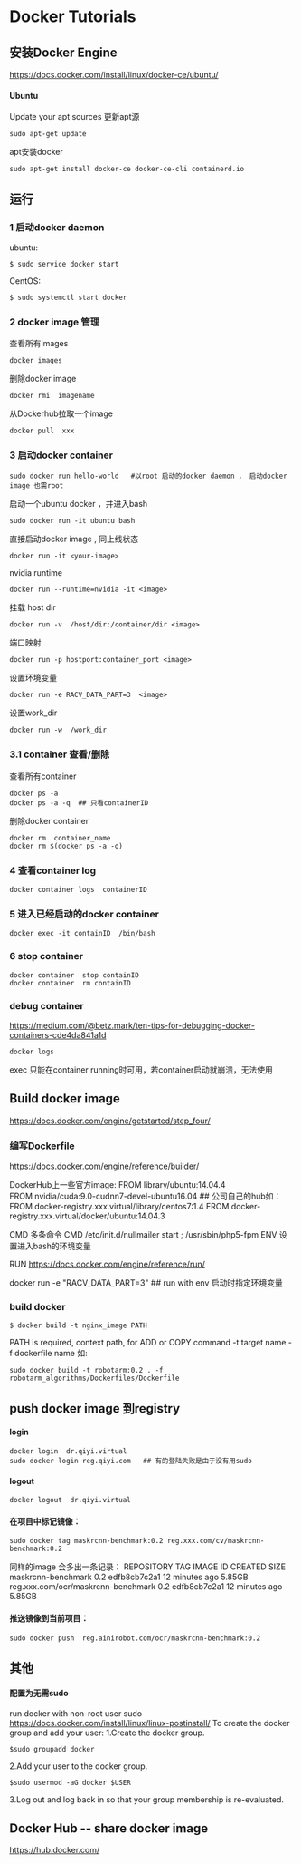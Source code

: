 # Docker Tutorials

## 安装Docker Engine
https://docs.docker.com/install/linux/docker-ce/ubuntu/

#### Ubuntu
Update your apt sources 更新apt源
```
sudo apt-get update
```
apt安装docker
```
sudo apt-get install docker-ce docker-ce-cli containerd.io
```



## 运行
### 1 启动docker daemon 
ubuntu:
```
$ sudo service docker start
```
CentOS:
```
$ sudo systemctl start docker
```

### 2 docker image 管理
查看所有images
```
docker images
```
删除docker image
```
docker rmi  imagename
```
从Dockerhub拉取一个image
```
docker pull  xxx
```
### 3 启动docker container
```
sudo docker run hello-world   #以root 启动的docker daemon ， 启动docker image 也需root 
```
启动一个ubuntu docker ，并进入bash
```
sudo docker run -it ubuntu bash
```
直接启动docker image , 同上线状态
```
docker run -it <your-image>
```
nvidia runtime
```
docker run --runtime=nvidia -it <image>
```
挂载 host dir
```
docker run -v  /host/dir:/container/dir <image>
```
端口映射
```
docker run -p hostport:container_port <image>
```
设置环境变量
```
docker run -e RACV_DATA_PART=3  <image>
```
设置work_dir
```
docker run -w  /work_dir
```

### 3.1 container 查看/删除
查看所有container
```
docker ps -a
docker ps -a -q  ## 只看containerID
```
删除docker container
```
docker rm  container_name
docker rm $(docker ps -a -q)
```
### 4 查看container log
```
docker container logs  containerID
```
### 5 进入已经启动的docker container
```
docker exec -it containID  /bin/bash
```
### 6 stop container
```
docker container  stop containID
docker container  rm containID
```
### debug container 
https://medium.com/@betz.mark/ten-tips-for-debugging-docker-containers-cde4da841a1d
```
docker logs 
```
exec 只能在container running时可用，若container启动就崩溃，无法使用

## Build docker image 
https://docs.docker.com/engine/getstarted/step_four/

### 编写Dockerfile
https://docs.docker.com/engine/reference/builder/

DockerHub上一些官方image:
FROM library/ubuntu:14.04.4                                     
FROM nvidia/cuda:9.0-cudnn7-devel-ubuntu16.04   ##
公司自己的hub如：
FROM docker-registry.xxx.virtual/library/centos7:1.4
FROM docker-registry.xxx.virtual/docker/ubuntu:14.04.3

CMD
多条命令
CMD /etc/init.d/nullmailer start ; /usr/sbin/php5-fpm
ENV
设置进入bash的环境变量

RUN
https://docs.docker.com/engine/reference/run/

docker run -e "RACV_DATA_PART=3"   ## run with env  启动时指定环境变量


### build docker 
```
$ docker build -t nginx_image PATH
```
PATH is required,  context path, for ADD or COPY command
-t  target name
-f  dockerfile  name
如:
```
sudo docker build -t robotarm:0.2 . -f robotarm_algorithms/Dockerfiles/Dockerfile
```

## push docker image 到registry

#### login
```
docker login  dr.qiyi.virtual
sudo docker login reg.qiyi.com   ## 有的登陆失败是由于没有用sudo
```
#### logout
```
docker logout  dr.qiyi.virtual
```
#### 在项目中标记镜像：
```
sudo docker tag maskrcnn-benchmark:0.2 reg.xxx.com/cv/maskrcnn-benchmark:0.2
```
同样的image 会多出一条记录：
REPOSITORY                           TAG                            IMAGE ID            CREATED             SIZE
maskrcnn-benchmark                   0.2                            edfb8cb7c2a1        12 minutes ago      5.85GB
reg.xxx.com/ocr/maskrcnn-benchmark   0.2                            edfb8cb7c2a1        12 minutes ago      5.85GB

#### 推送镜像到当前项目：
```
sudo docker push  reg.ainirobot.com/ocr/maskrcnn-benchmark:0.2
```

## 其他 
#### 配置为无需sudo
run docker with non-root user       sudo
https://docs.docker.com/install/linux/linux-postinstall/
To create the docker group and add your user:
1.Create the docker group.
```
$sudo groupadd docker
```
2.Add your user to the docker group.
```
$sudo usermod -aG docker $USER
```
3.Log out and log back in so that your group membership is re-evaluated.

## Docker Hub  -- share docker image
https://hub.docker.com/

